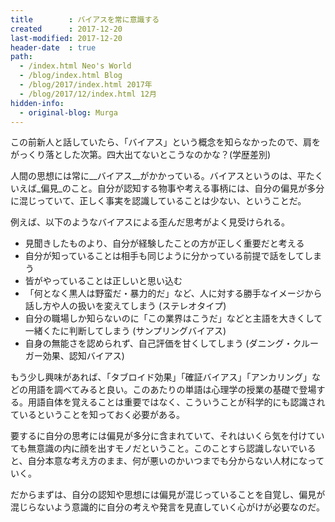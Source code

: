 ```yaml
---
title        : バイアスを常に意識する
created      : 2017-12-20
last-modified: 2017-12-20
header-date  : true
path:
  - /index.html Neo's World
  - /blog/index.html Blog
  - /blog/2017/index.html 2017年
  - /blog/2017/12/index.html 12月
hidden-info:
  - original-blog: Murga
---
```


この前新人と話していたら、「バイアス」という概念を知らなかったので、肩をがっくり落とした次第。四大出てないとこうなのかな？(学歴差別)

人間の思想には常に__バイアス__がかかっている。バイアスというのは、平たくいえば_偏見_のこと。自分が認知する物事や考える事柄には、自分の偏見が多分に混じっていて、正しく事実を認識していることは少ない、ということだ。

例えば、以下のようなバイアスによる歪んだ思考がよく見受けられる。

- 見聞きしたものより、自分が経験したことの方が正しく重要だと考える
- 自分が知っていることは相手も同じように分かっている前提で話をしてしまう
- 皆がやっていることは正しいと思い込む
- 「何となく黒人は野蛮だ・暴力的だ」など、人に対する勝手なイメージから話し方や人の扱いを変えてしまう (ステレオタイプ)
- 自分の職場しか知らないのに「この業界はこうだ」などと主語を大きくして一緒くたに判断してしまう (サンプリングバイアス)
- 自身の無能さを認められず、自己評価を甘くしてしまう (ダニング・クルーガー効果、認知バイアス)

もう少し興味があれば、「タブロイド効果」「確証バイアス」「アンカリング」などの用語を調べてみると良い。このあたりの単語は心理学の授業の基礎で登場する。用語自体を覚えることは重要ではなく、こういうことが科学的にも認識されているということを知っておく必要がある。

要するに自分の思考には偏見が多分に含まれていて、それはいくら気を付けていても無意識の内に顔を出すモノだということ。このことすら認識しないでいると、自分本意な考え方のまま、何が悪いのかいつまでも分からない人材になっていく。

だからまずは、自分の認知や思想には偏見が混じっていることを自覚し、偏見が混じらないよう意識的に自分の考えや発言を見直していく心がけが必要なのだ。
